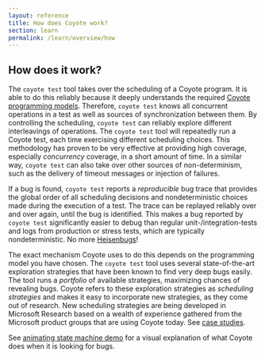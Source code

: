 ```yaml
---
layout: reference
title: How does Coyote work?
section: learn
permalink: /learn/overview/how
---
```


## How does it work?

The `coyote test` tool takes over the scheduling of a Coyote program. It is able to do this reliably
because it deeply understands the required [Coyote programming
models](/coyote/learn/overview/what-is-coyote). Therefore, `coyote test` knows all concurrent
operations in a test as well as sources of synchronization between them. By controlling the
scheduling, `coyote test` can reliably explore different interleavings of operations. The `coyote
test` tool will repeatedly run a Coyote test, each time exercising different scheduling choices.
This methodology has proven to be very effective at providing high coverage, especially
_concurrency_ coverage, in a short amount of time. In a similar way, `coyote test` can also take
over other sources of non-determinism, such as the delivery of timeout messages or injection of
failures.

If a bug is found, `coyote test` reports a _reproducible_ bug trace that provides the global order
of all scheduling decisions and nondeterministic choices made during the execution of a test. The
trace can be replayed reliably over and over again, until the bug is identified. This makes a bug
reported by `coyote test` significantly easier to debug than regular unit-/integration-tests and
logs from production or stress tests, which are typically nondeterministic. No more
[Heisenbugs](https://en.wikipedia.org/wiki/Heisenbug)!

The exact mechanism Coyote uses to do this depends on the programming model you have chosen. The
`coyote test` tool uses several state-of-the-art exploration strategies that have been known to find
very deep bugs easily. The tool runs a _portfolio_ of available strategies, maximizing chances of
revealing bugs. Coyote refers to these exploration strategies as _scheduling strategies_ and makes
it easy to incorporate new strategies, as they come out of research. New scheduling strategies are
being developed in Microsoft Research based on a wealth of experience gathered from the Microsoft
product groups that are using Coyote today. See [case
studies](/coyote/case-studies/azure-batch-service).

See [animating state machine demo](/coyote/learn/programming-models/actors/state-machine-demo) for a
visual explanation of what Coyote does when it is looking for bugs.
